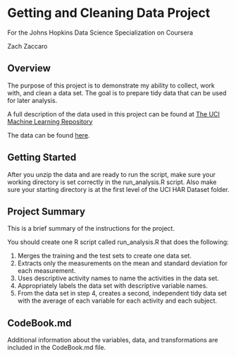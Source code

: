 # Getting and Cleaning Data Project
For the Johns Hopkins Data Science Specialization on Coursera  

Zach Zaccaro

## Overview  
The purpose of this project is to demonstrate my ability to collect, work with, and clean a data set. The goal is to prepare tidy data that can be used for later analysis.

A full description of the data used in this project can be found at [The UCI Machine Learning Repository](http://archive.ics.uci.edu/ml/datasets/Human+Activity+Recognition+Using+Smartphones)  

The data can be found [here](https://d396qusza40orc.cloudfront.net/getdata%2Fprojectfiles%2FUCI%20HAR%20Dataset.zip).  

## Getting Started
After you unzip the data and are ready to run the script, make sure your working directory is set correctly in the run_analysis.R script. Also make sure your starting directory is at the first level of the UCI HAR Dataset folder.  

## Project Summary
This is a brief summary of the instructions for the project.  

You should create one R script called run_analysis.R that does the following:  
1. Merges the training and the test sets to create one data set.  
2. Extracts only the measurements on the mean and standard deviation for each measurement.  
3. Uses descriptive activity names to name the activities in the data set.  
4. Appropriately labels the data set with descriptive variable names.  
5. From the data set in step 4, creates a second, independent tidy data set with the average of each variable for each activity and each subject.  

## CodeBook.md
Additional information about the variables, data, and transformations are included in the CodeBook.md file.

